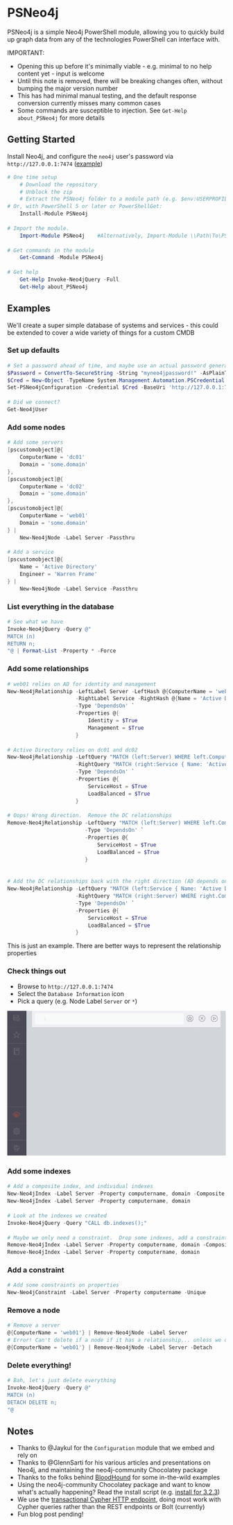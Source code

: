 # PSNeo4j

PSNeo4j is a simple Neo4j PowerShell module, allowing you to quickly build up graph data from any of the technologies PowerShell can interface with.

IMPORTANT:

* Opening this up before it's minimally viable - e.g. minimal to no help content yet - input is welcome
* Until this note is removed, there will be breaking changes often, without bumping the major version number
* This has had minimal manual testing, and the default response conversion currently misses many common cases
* Some commands are susceptible to injection.  See `Get-Help about_PSNeo4j` for more details

## Getting Started

Install Neo4j, and configure the `neo4j` user's password via `http://127.0.0.1:7474` ([example](https://glennsarti.github.io/blog/graph-all-the-powershell-things/#installing-neo4j))

```powershell
# One time setup
    # Download the repository
    # Unblock the zip
    # Extract the PSNeo4j folder to a module path (e.g. $env:USERPROFILE\Documents\WindowsPowerShell\Modules\)
# Or, with PowerShell 5 or later or PowerShellGet:
    Install-Module PSNeo4j

# Import the module.
    Import-Module PSNeo4j    #Alternatively, Import-Module \\Path\To\PSNeo4j

# Get commands in the module
    Get-Command -Module PSNeo4j

# Get help
    Get-Help Invoke-Neo4jQuery -Full
    Get-Help about_PSNeo4j
```

## Examples

We'll create a super simple database of systems and services - this could be extended to cover a wide variety of things for a custom CMDB

### Set up defaults

```powershell
# Set a password ahead of time, and maybe use an actual password generator : )
$Password = ConvertTo-SecureString -String "myneo4jpassword!" -AsPlainText -Force
$Cred = New-Object -TypeName System.Management.Automation.PSCredential -ArgumentList neo4j, $password
Set-PSNeo4jConfiguration -Credential $Cred -BaseUri 'http://127.0.0.1:7474'

# Did we connect?
Get-Neo4jUser
```

### Add some nodes

```powershell
# Add some servers
[pscustomobject]@{
    ComputerName = 'dc01'
    Domain = 'some.domain'
},
[pscustomobject]@{
    ComputerName = 'dc02'
    Domain = 'some.domain'
},
[pscustomobject]@{
    ComputerName = 'web01'
    Domain = 'some.domain'
} |
    New-Neo4jNode -Label Server -Passthru

# Add a service
[pscustomobject]@{
    Name = 'Active Directory'
    Engineer = 'Warren Frame'
} |
    New-Neo4jNode -Label Service -Passthru
```

### List everything in the database

```powershell
# See what we have
Invoke-Neo4jQuery -Query @"
MATCH (n)
RETURN n;
"@ | Format-List -Property * -Force
```

### Add some relationships

```powershell
# web01 relies on AD for identity and management
New-Neo4jRelationship -LeftLabel Server -LeftHash @{ComputerName = 'web01'} `
                      -RightLabel Service -RightHash @{Name = 'Active Directory'} `
                      -Type 'DependsOn' `
                      -Properties @{
                          Identity = $True
                          Management = $True
                      }

# Active Directory relies on dc01 and dc02
New-Neo4jRelationship -LeftQuery "MATCH (left:Server) WHERE left.ComputerName =~ 'dc.*'" `
                      -RightQuery "MATCH (right:Service { Name: 'Active Directory'})" `
                      -Type 'DependsOn' `
                      -Properties @{
                          ServiceHost = $True
                          LoadBalanced = $True
                      }

# Oops! Wrong direction.  Remove the DC relationships
Remove-Neo4jRelationship -LeftQuery "MATCH (left:Server) WHERE left.ComputerName =~ 'dc.*'" `
                         -Type 'DependsOn' `
                         -Properties @{
                             ServiceHost = $True
                             LoadBalanced = $True
                         }


# Add the DC relationships back with the right direction (AD depends on DCs)
New-Neo4jRelationship -LeftQuery "MATCH (left:Service { Name: 'Active Directory'})" `
                      -RightQuery "MATCH (right:Server) WHERE right.ComputerName =~ 'dc.*'" `
                      -Type 'DependsOn' `
                      -Properties @{
                          ServiceHost = $True
                          LoadBalanced = $True
                      }

```

This is just an example.  There are better ways to represent the relationship properties

### Check things out

* Browse to `http://127.0.0.1:7474`
* Select the `Database Information` icon
* Pick a query (e.g. Node Label `Server` or `*`)

[![Neo4j Browser](/Media/psneo4j.example.gif)](/Media/psneo4j.example.gif)

### Add some indexes

```powershell
# Add a composite index, and individual indexes
New-Neo4jIndex -Label Server -Property computername, domain -Composite
New-Neo4jIndex -Label Server -Property computername, domain

# Look at the indexes we created
Invoke-Neo4jQuery -Query "CALL db.indexes();"

# Maybe we only need a constraint.  Drop some indexes, add a constraint
Remove-Neo4jIndex -Label Server -Property computername, domain -Composite
Remove-Neo4jIndex -Label Server -Property computername, domain
```

### Add a constraint

```powershell
# Add some constraints on properties
New-Neo4jConstraint -Label Server -Property computername -Unique
```

### Remove a node

```powershell
# Remove a server
@{ComputerName = 'web01'} | Remove-Neo4jNode -Label Server
# Error! Can't delete if a node if it has a relationship... unless we detach it
@{ComputerName = 'web01'} | Remove-Neo4jNode -Label Server -Detach
```

### Delete everything!

```powershell
# Bah, let's just delete everything
Invoke-Neo4jQuery -Query @"
MATCH (n)
DETACH DELETE n;
"@
```

## Notes

* Thanks to @Jaykul for the `Configuration` module that we embed and rely on
* Thanks to @GlennSarti for his various articles and presentations on Neo4j, and maintaining the neo4j-community Chocolatey package
* Thanks to the folks behind [BloodHound](https://github.com/BloodHoundAD/BloodHound) for some in-the-wild examples
* Using the neo4j-community Chocolatey package and want to know what's actually happening?  Read the install script (e.g. [install for 3.2.3](https://github.com/glennsarti/neo4j-community-chocolatey/blob/master/neo4j-community-3.2.3/tools/chocolateyInstall.ps1))
* We use the [transactional Cypher HTTP endpoint](http://neo4j.com/docs/developer-manual/current/http-api/), doing most work with Cypher queries rather than the REST endpoints or Bolt (currently)
* Fun blog post pending!